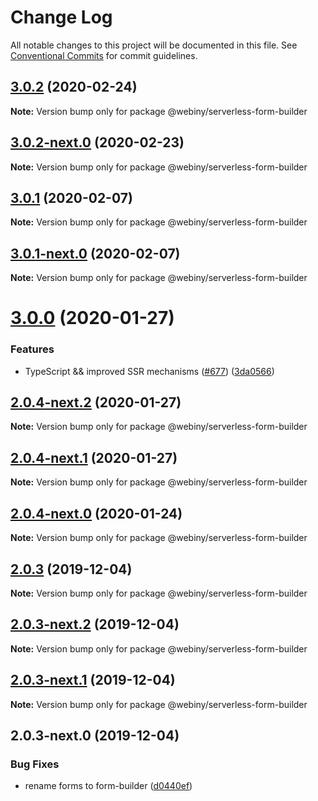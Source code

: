 # Change Log

All notable changes to this project will be documented in this file.
See [Conventional Commits](https://conventionalcommits.org) for commit guidelines.

## [3.0.2](https://github.com/Webiny/webiny-js/compare/@webiny/serverless-form-builder@3.0.2-next.0...@webiny/serverless-form-builder@3.0.2) (2020-02-24)

**Note:** Version bump only for package @webiny/serverless-form-builder





## [3.0.2-next.0](https://github.com/Webiny/webiny-js/compare/@webiny/serverless-form-builder@3.0.1...@webiny/serverless-form-builder@3.0.2-next.0) (2020-02-23)

**Note:** Version bump only for package @webiny/serverless-form-builder





## [3.0.1](https://github.com/Webiny/webiny-js/compare/@webiny/serverless-form-builder@3.0.1-next.0...@webiny/serverless-form-builder@3.0.1) (2020-02-07)

**Note:** Version bump only for package @webiny/serverless-form-builder





## [3.0.1-next.0](https://github.com/Webiny/webiny-js/compare/@webiny/serverless-form-builder@3.0.0...@webiny/serverless-form-builder@3.0.1-next.0) (2020-02-07)

**Note:** Version bump only for package @webiny/serverless-form-builder





# [3.0.0](https://github.com/Webiny/webiny-js/compare/@webiny/serverless-form-builder@2.0.3...@webiny/serverless-form-builder@3.0.0) (2020-01-27)


### Features

* TypeScript && improved SSR mechanisms ([#677](https://github.com/Webiny/webiny-js/issues/677)) ([3da0566](https://github.com/Webiny/webiny-js/commit/3da0566f29e1d46df0e7c357be0b42bdaa4c7d2b))





## [2.0.4-next.2](https://github.com/Webiny/webiny-js/compare/@webiny/serverless-form-builder@2.0.4-next.1...@webiny/serverless-form-builder@2.0.4-next.2) (2020-01-27)

**Note:** Version bump only for package @webiny/serverless-form-builder





## [2.0.4-next.1](https://github.com/Webiny/webiny-js/compare/@webiny/serverless-form-builder@2.0.4-next.0...@webiny/serverless-form-builder@2.0.4-next.1) (2020-01-27)

**Note:** Version bump only for package @webiny/serverless-form-builder





## [2.0.4-next.0](https://github.com/Webiny/webiny-js/compare/@webiny/serverless-form-builder@2.0.3...@webiny/serverless-form-builder@2.0.4-next.0) (2020-01-24)

**Note:** Version bump only for package @webiny/serverless-form-builder





## [2.0.3](https://github.com/Webiny/webiny-js/compare/@webiny/serverless-form-builder@2.0.3-next.2...@webiny/serverless-form-builder@2.0.3) (2019-12-04)

**Note:** Version bump only for package @webiny/serverless-form-builder





## [2.0.3-next.2](https://github.com/Webiny/webiny-js/compare/@webiny/serverless-form-builder@2.0.3-next.1...@webiny/serverless-form-builder@2.0.3-next.2) (2019-12-04)

**Note:** Version bump only for package @webiny/serverless-form-builder





## [2.0.3-next.1](https://github.com/Webiny/webiny-js/compare/@webiny/serverless-form-builder@2.0.3-next.0...@webiny/serverless-form-builder@2.0.3-next.1) (2019-12-04)

**Note:** Version bump only for package @webiny/serverless-form-builder





## 2.0.3-next.0 (2019-12-04)


### Bug Fixes

* rename forms to form-builder ([d0440ef](https://github.com/Webiny/webiny-js/commit/d0440ef83a53628198b96bb11f9be93a17b7ae67))
